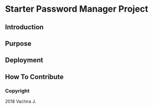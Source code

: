 # Starter Password Manager Project

## Introduction

## Purpose

## Deployment

## How To Contribute

### Copyright

2018 Vachira J.